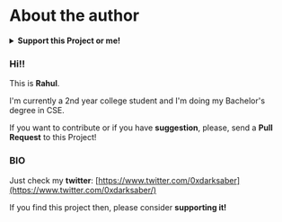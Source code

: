 # About the author

<details>

<summary><strong>Support this Project or me!</strong></summary><br>
  
 <p align="center" left-margin=10px;>

&nbsp;&nbsp;&nbsp;&nbsp;&nbsp;&nbsp;&nbsp;&nbsp;&nbsp;&nbsp;&nbsp;&nbsp;[![Buy Me A Coffee](https://www.buymeacoffee.com/assets/img/custom\_images/orange\_img.png)](https://www.buymeacoffee.com/rahul0x00)&nbsp;&nbsp;&nbsp;&nbsp;&nbsp;&nbsp;&nbsp;&nbsp;&nbsp;&nbsp;&nbsp;&nbsp;[![Paypal](https://www.paypalobjects.com/webstatic/mktg/Logo/pp-logo-150px.png)](https://paypal.me/rahul0x00)
  
  </p>



</details>

### Hi!!

This is **Rahul**.

I'm currently a 2nd year college student and I'm doing my Bachelor's degree in CSE.

If you want to contribute or if you have **suggestion**, please, send a **Pull Request** to this Project!

### BIO

Just check my **twitter**: [https://www.twitter.com/0xdarksaber](https://www.twitter.com/0xdarksaber/)

If you find this project then, please consider **supporting it!**

